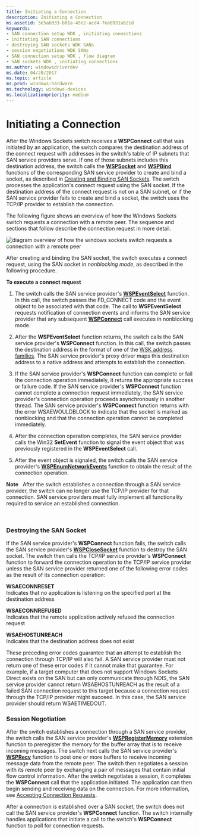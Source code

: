 ```yaml
---
title: Initiating a Connection
description: Initiating a Connection
ms.assetid: 5e5ab033-b01a-45e2-acd4-7ea8931a621d
keywords:
- SAN connection setup WDK , initiating connections
- initiating SAN connections
- destroying SAN sockets WDK SANs
- session negotiations WDK SANs
- SAN connection setup WDK , flow diagram
- SAN sockets WDK , initiating connections
ms.author: windowsdriverdev
ms.date: 04/20/2017
ms.topic: article
ms.prod: windows-hardware
ms.technology: windows-devices
ms.localizationpriority: medium
---
```


# Initiating a Connection


After the Windows Sockets switch receives a **WSPConnect** call that was initiated by an application, the switch compares the destination address of the connect request with addresses in the switch's table of IP subnets that SAN service providers serve. If one of those subnets includes this destination address, the switch calls the [**WSPSocket**](https://msdn.microsoft.com/library/windows/hardware/ff566319) and [**WSPBind**](https://msdn.microsoft.com/library/windows/hardware/ff566268) functions of the corresponding SAN service provider to create and bind a socket, as described in [Creating and Binding SAN Sockets](creating-and-binding-san-sockets.md). The switch processes the application's connect request using the SAN socket. If the destination address of the connect request is not on a SAN subnet, or if the SAN service provider fails to create and bind a socket, the switch uses the TCP/IP provider to establish the connection.

The following figure shows an overview of how the Windows Sockets switch requests a connection with a remote peer. The sequence and sections that follow describe the connection request in more detail.

![diagram overview of how the windows sockets switch requests a connection with a remote peer](images/apiflow3.png)

After creating and binding the SAN socket, the switch executes a connect request, using the SAN socket in *nonblocking mode*, as described in the following procedure.

**To execute a connect request**

1.  The switch calls the SAN service provider's [**WSPEventSelect**](https://msdn.microsoft.com/library/windows/hardware/ff566287) function. In this call, the switch passes the FD\_CONNECT code and the event object to be associated with that code. The call to **WSPEventSelect** requests notification of connection events and informs the SAN service provider that any subsequent [**WSPConnect**](https://msdn.microsoft.com/library/windows/hardware/ff566275) call executes in nonblocking mode.

2.  After the **WSPEventSelect** function returns, the switch calls the SAN service provider's **WSPConnect** function. In this call, the switch passes the destination address in the format of one of the [WSK address families](https://msdn.microsoft.com/library/windows/hardware/ff571151). The SAN service provider's proxy driver maps this destination address to a native address and attempts to establish the connection.

3.  If the SAN service provider's **WSPConnect** function can complete or fail the connection operation immediately, it returns the appropriate success or failure code. If the SAN service provider's **WSPConnect** function cannot complete a connection request immediately, the SAN service provider's connection operation proceeds asynchronously in another thread. The SAN service provider's **WSPConnect** function returns with the error WSAEWOULDBLOCK to indicate that the socket is marked as nonblocking and that the connection operation cannot be completed immediately.

4.  After the connection operation completes, the SAN service provider calls the Win32 **SetEvent** function to signal the event object that was previously registered in the **WSPEventSelect** call.

5.  After the event object is signaled, the switch calls the SAN service provider's [**WSPEnumNetworkEvents**](https://msdn.microsoft.com/library/windows/hardware/ff566284) function to obtain the result of the connection operation.

**Note**  
After the switch establishes a connection through a SAN service provider, the switch can no longer use the TCP/IP provider for that connection. SAN service providers must fully implement all functionality required to service an established connection.

 

### Destroying the SAN Socket

If the SAN service provider's **WSPConnect** function fails, the switch calls the SAN service provider's [**WSPCloseSocket**](https://msdn.microsoft.com/library/windows/hardware/ff566273) function to destroy the SAN socket. The switch then calls the TCP/IP service provider's **WSPConnect** function to forward the connection operation to the TCP/IP service provider unless the SAN service provider returned one of the following error codes as the result of its connection operation:

<a href="" id="wsaeconnreset"></a>**WSAECONNRESET**  
Indicates that no application is listening on the specified port at the destination address

<a href="" id="wsaeconnrefused"></a>**WSAECONNREFUSED**  
Indicates that the remote application actively refused the connection request

<a href="" id="wsaehostunreach"></a>**WSAEHOSTUNREACH**  
Indicates that the destination address does not exist

These preceding error codes guarantee that an attempt to establish the connection through TCP/IP will also fail. A SAN service provider must not return one of these error codes if it cannot make that guarantee. For example, if a target computer that does not support Windows Sockets Direct exists on the SAN but can only communicate through NDIS, the SAN service provider cannot return WSAEHOSTUNREACH as the result of a failed SAN connection request to this target because a connection request through the TCP/IP provider might succeed. In this case, the SAN service provider should return WSAETIMEDOUT.

### Session Negotiation

After the switch establishes a connection through a SAN service provider, the switch calls the SAN service provider's [**WSPRegisterMemory**](https://msdn.microsoft.com/library/windows/hardware/ff566311) extension function to preregister the memory for the buffer array that is to receive incoming messages. The switch next calls the SAN service provider's [**WSPRecv**](https://msdn.microsoft.com/library/windows/hardware/ff566309) function to post one or more buffers to receive incoming message data from the remote peer. The switch then negotiates a session with its remote peer by exchanging a pair of messages that contain initial flow control information. After the switch negotiates a session, it completes the **WSPConnect** call that the application initiated. The application can then begin sending and receiving data on the connection. For more information, see [Accepting Connection Requests](accepting-connection-requests.md).

After a connection is established over a SAN socket, the switch does not call the SAN service provider's **WSPConnect** function. The switch internally handles applications that initiate a call to the switch's **WSPConnect** function to poll for connection requests.

 

 






